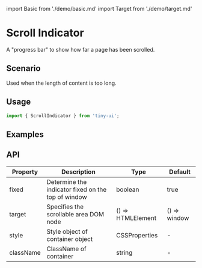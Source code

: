 import Basic from './demo/basic.md'
import Target from './demo/target.md'

# Scroll Indicator

A "progress bar" to show how far a page has been scrolled.

## Scenario

Used when the length of content is too long.

## Usage

```jsx
import { ScrollIndicator } from 'tiny-ui';
```

## Examples

<Basic/>
<Target/>

## API

| Property  | Description                                           | Type              | Default       |
| --------- | ----------------------------------------------------- | ----------------- | ------------- |
| fixed     | Determine the indicator fixed on the top of window    | boolean           | true          |  
| target    | Specifies the scrollable area DOM node	            | () => HTMLElement | () => window  |
| style	    | Style object of container	object                      | CSSProperties     | -             |
| className	| ClassName of container                                | string            | -             |
